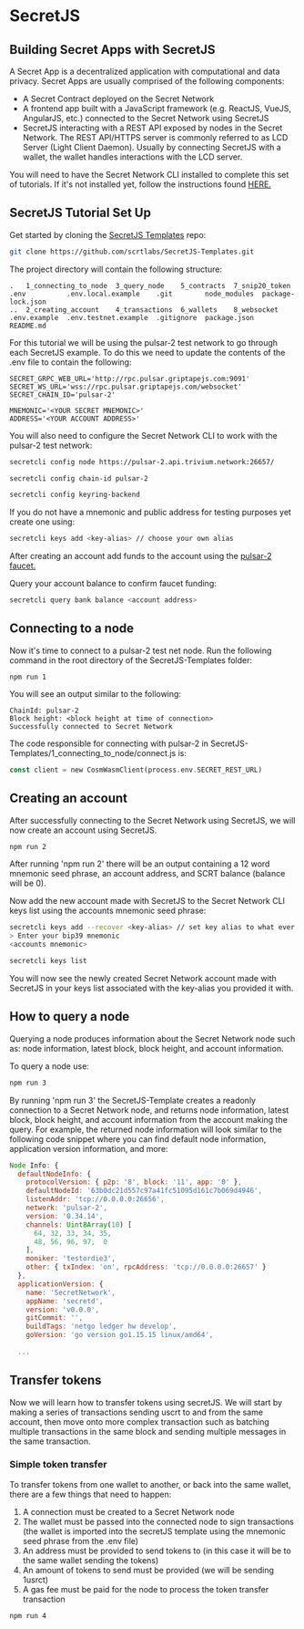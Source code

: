 # SecretJS

## Building Secret Apps with SecretJS

A Secret App is a decentralized application with computational and data privacy. Secret Apps are usually comprised of the following components:

- A Secret Contract deployed on the Secret Network
- A frontend app built with a JavaScript framework (e.g. ReactJS, VueJS, AngularJS, etc.) connected to the Secret Network using SecretJS
- SecretJS interacting with a REST API exposed by nodes in the Secret Network. The REST API/HTTPS server is commonly referred to as LCD Server (Light Client Daemon). Usually by connecting SecretJS with a wallet, the wallet handles interactions with the LCD server.

You will need to have the Secret Network CLI installed to complete this set of tutorials. If it's not installed yet, follow the instructions found [HERE.](https://build.scrt.network/light-client-mainnet.html)

## SecretJS Tutorial Set Up 

Get started by cloning the [SecretJS Templates](https://github.com/scrtlabs/SecretJS-Templates) repo: 

```sh 
git clone https://github.com/scrtlabs/SecretJS-Templates.git
```
The project directory will contain the following structure: 

```
.   1_connecting_to_node  3_query_node    5_contracts  7_snip20_token  .env          .env.local.example    .git        node_modules  package-lock.json
..  2_creating_account    4_transactions  6_wallets    8_websocket     .env.example  .env.testnet.example  .gitignore  package.json  README.md
```

For this tutorial we will be using the pulsar-2 test network to go through each SecretJS example. To do this we need to update the contents of the .env file to contain the following: 

```
SECRET_GRPC_WEB_URL='http://rpc.pulsar.griptapejs.com:9091'
SECRET_WS_URL='wss://rpc.pulsar.griptapejs.com/websocket'
SECRET_CHAIN_ID='pulsar-2'

MNEMONIC='<YOUR SECRET MNEMONIC>'
ADDRESS='<YOUR ACCOUNT ADDRESS>'
```
You will also need to configure the Secret Network CLI to work with the pulsar-2 test network: 

```bash
secretcli config node https://pulsar-2.api.trivium.network:26657/

secretcli config chain-id pulsar-2

secretcli config keyring-backend 
```

If you do not have a mnemonic and public address for testing purposes yet create one using:  

```bash
secretcli keys add <key-alias> // choose your own alias
```

After creating an account add funds to the account using the [pulsar-2 faucet.](https://faucet.secrettestnet.io/)

Query your account balance to confirm faucet funding: 

```bash 
secretcli query bank balance <account address>
```

## Connecting to a node 

Now it's time to connect to a pulsar-2 test net node. Run the following command in the root directory of the SecretJS-Templates folder: 

```
npm run 1
```

You will see an output similar to the following: 

```
ChainId: pulsar-2
Block height: <block height at time of connection> 
Successfully connected to Secret Network
```

The code responsible for connecting with pulsar-2 in SecretJS-Templates/1_connecting_to_node/connect.js is: 

```rust 
const client = new CosmWasmClient(process.env.SECRET_REST_URL)
```

## Creating an account 

After successfully connecting to the Secret Network using SecretJS, we will now create an account using SecretJS. 

```bash 
npm run 2
```

After running 'npm run 2' there will be an output containing a 12 word mnemonic seed phrase, an account address, and SCRT balance (balance will be 0).  

Now add the new account made with SecretJS to the Secret Network CLI keys list using the accounts mnemonic seed phrase: 

```bash 
secretcli keys add --recover <key-alias> // set key alias to what ever you want
> Enter your bip39 mnemonic 
<accounts mnemonic> 

secretcli keys list
```

You will now see the newly created Secret Network account made with SecretJS in your keys list associated with the key-alias you provided it with. 

## How to query a node 

Querying a node produces information about the Secret Network node such as: node information, latest block, block height, and account information.

To query a node use: 

```bash 
npm run 3
```
By running 'npm run 3' the SecretJS-Template creates a readonly connection to a Secret Network node, and returns node information, latest block, block height, and account information from the account making the query. For example, the returned node information will look similar to the following code snippet where you can find default node information, application version information, and more: 

```javascript
Node Info: {
  defaultNodeInfo: {
    protocolVersion: { p2p: '8', block: '11', app: '0' },
    defaultNodeId: '63b0dc21d557c97a41fc51095d161c7b069d4946',
    listenAddr: 'tcp://0.0.0.0:26656',
    network: 'pulsar-2',
    version: '0.34.14',
    channels: Uint8Array(10) [
      64, 32, 33, 34, 35,
      48, 56, 96, 97,  0
    ],
    moniker: 'testordie3',
    other: { txIndex: 'on', rpcAddress: 'tcp://0.0.0.0:26657' }
  },
  applicationVersion: {
    name: 'SecretNetwork',
    appName: 'secretd',
    version: 'v0.0.0',
    gitCommit: '',
    buildTags: 'netgo ledger hw develop',
    goVersion: 'go version go1.15.15 linux/amd64',
  
  ...
```
## Transfer tokens 

Now we will learn how to transfer tokens using secretJS. We will start by making a series of transactions sending uscrt to and from the same account, then move onto more complex transaction such as batching multiple transactions in the same block and sending multiple messages in the same transaction. 

### Simple token transfer 

To transfer tokens from one wallet to another, or back into the same wallet, there are a few things that need to happen: 

1. A connection must be created to a Secret Network node
2. The wallet must be passed into the connected node to sign transactions (the wallet is imported into the secretJS template using the mnemonic seed phrase from the .env file)
3. An address must be provided to send tokens to (in this case it will be to the same wallet sending the tokens)
4. An amount of tokens to send must be provided (we will be sending 1usrct)
5. A gas fee must be paid for the node to process the token transfer transaction 

```bash 
npm run 4
```

